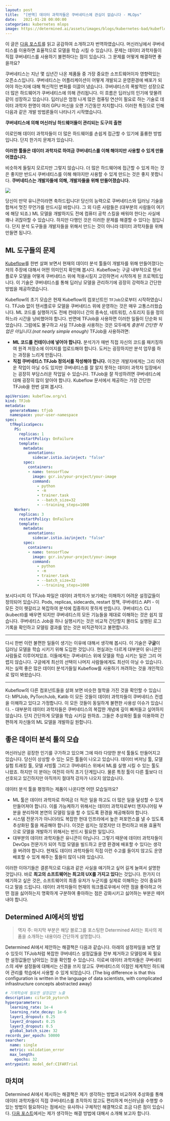```yaml
---
layout: post
title:  "[번역] 데이터 과학자들은 쿠버네티스에 관심이 없습니다 - MLOps"
date:   2021-01-28 00:00:00
categories: kubernetes mlops
image: https://determined.ai/assets/images/blogs/kubernetes-bad/kubeflow-unicorns.png
---
```

이 글은 [다음 포스트](https://determined.ai/blog/data-scientists-dont-care-about-kubernetes)를 읽고 공감하여 소개하고자 번역하였습니다. 머신러닝에서 쿠버네티스를 이용하면 효율적으로 모델을 학습 시킬 수 있습니다. 문제는 데이터 과학자들이 직접 쿠버네티스를 사용하기 불편하다는 점이 있습니다. 그 문제를 어떻게 해결하면 좋을까요?

쿠버네티스는 지난 몇 십년간 나온 제품들 중 가장 중요한 소프트웨어이자 영향력있는 오픈소스입니다. 쿠버네티스는 어플리케이션이 어떻게 개발되고 운영환경에 배포가 되어야 하는지에 대해 혁신적인 변화를 이끌어 냈습니다.
쿠버네티스의 폭발적인 성장으로 더 많은 하드웨어가 쿠버네티스에 의해 관리됩니다. 이 흐름은 딥러닝의 인기에 맞물려 같이 성장하고 있습니다. 딥러닝은 엄청 나게 많은 컴퓨팅 연산이 필요로 하는 기술로 데이터 과학자 한명이 여러 GPU 머신을 오랜 기간동안 차지합니다. 이러한 특징으로 인해 다음과 같은 개발 방법론들이 나타나기 시작했습니다.

**쿠버네티스에 의해 머신러닝 하드웨어들이 관리되는 도구의 출현**

이로인해 데이터 과학자들이 더 많은 하드웨어를 손쉽게 접근할 수 있기에 훌륭한 방법입니다. 단지 한가지 문제가 있습니다.

**이러한 툴들은 데이터 과학자로 하여금 쿠버네티스를 이해 해야지만 사용할 수 있게 만들어졌습니다.**

비슷하게 들릴지 모르지만 그렇지 않습니다. 더 많은 하드웨어에 접근할 수 있게 하는 것은 좋지만 반드시 쿠버네티스를 이해 해야지만 사용할 수 있게 만드는 것은 좋지 못합니다. **쿠버네티스는 개발자들에 의해, 개발자들을 위해 만들어졌습니다.**

![](https://determined.ai/assets/images/blogs/kubernetes-bad/kubeflow-unicorns.png)

당신이 만약 유니콘이라면 축하드립니다! 당신의 능력으로 쿠버네티스와 딥러닝 기술을 합쳐서 멋진 무언가를 만드시길 바랍니다. 그 외 다른 사람들은 (대부분의 사람들이 여기에 해당 되죠.) ML 모델을 개발하지도 전에 컴퓨터 공학 스킬을 배워야 한다는 사실에 꽤나 귀찮아할 수 있습니다. 하지만 다행인 것은 이러한 문제를 해결할 수 있다는 점입니다. 단지 분석 도구들을 개발자들을 위해서 만드는 것이 아니라 데이터 과학자들을 위해 만들면 됩니다.


## ML 도구들의 문제

[Kubeflow](https://www.kubeflow.org)를 한번 살펴 보면서 현재의 데이터 분석 툴들이 개발자를 위해 만들어졌다는 저의 주장에 대해서 어떤 의미인지 확인해 봅시다. Kubeflow는 구글 내부적으로 텐서플로우 모델을 어떻게 쿠버네티스 위에 적용시킬지 고민하면서 시작하게 된 프로젝트입니다. 이 기술은 쿠버네티스를 통해 딥러닝 모델을 관리하기에 굉장히 강력하고 간단한 방법을 제공하였습니다.

Kubeflow의 초기 모습은 현재 Kubeflow의 컴포넌트인 `TFJob`으로부터 시작하였습니다. TFJob 없이 텐서플로우 모델을 쿠버네티스 위에 운영하는 것은 매우 고통스러웠습니다. ML 코드를 실행하기도 전에 컨테이너 간의 종속성, 네트워킹, 스토리지 등을 정의하느라 시간을 낭비했어야 합니다. 반면에 TFJob을 사용하면 이러한 일들이 단순화 되었습니다. 그럼에도 불구하고 사실 TFJob을 사용하는 것은 모두에게 *충분히 간단한 작업은 아닙니다.(not nearly simple enough)* TFJob을 사용하려면:

- **ML 코드를 컨테이너에 넣어야 합니다.** 분석가가 매번 직접 자신의 코드를 패키징하여 원격 저장소에 이미지를 업로드해야 합니다. 도커는 굉장하지만 분석 업무를 하는 과정을 느리게 만듭니다.
- **직접 쿠버네티스 TFJob 정의서를 작성해야 합니다.** 이것은 개발자에게는 그리 어려운 작업이 아닐 수도 있지만 쿠버네티스를 잘 알지 못하는 데이터 과학자 입장에서는 굉장히 부담스러운 작업일 수 있습니다. TFJob을 잘 작성하려면 쿠버네티스에 대해 굉장히 많이 알아야 합니다. Kubeflow 문서에서 제공하는 가장 간단한 TFJob을 한번 살펴 봅시다.

```yaml
apiVersion: kubeflow.org/v1
kind: TFJob
metadata:
  generateName: tfjob
  namespace: your-user-namespace
spec:
  tfReplicaSpecs:
    PS:
      replicas: 1
      restartPolicy: OnFailure
      template:
        metadata:
          annotations:
            sidecar.istio.io/inject: "false"
        spec:
          containers:
          - name: tensorflow
            image: gcr.io/your-project/your-image
            command:
              - python
              - -m
              - trainer.task
              - --batch_size=32
              - --training_steps=1000
    Worker:
      replicas: 3
      restartPolicy: OnFailure
      template:
        metadata:
          annotations:
            sidecar.istio.io/inject: "false"
        spec:
          containers:
          - name: tensorflow
            image: gcr.io/your-project/your-image
            command:
              - python
              - -m
              - trainer.task
              - --batch_size=32
              - --training_steps=1000
```

보시다시피 이 TFJob 파일은 데이터 과학자가 보기에는 이해하기 어려운 설정값들이 정의되어 있습니다. Pods, replicas, sidecards, restart 정책, 쿠버네티스 API - 이 모든 것이 헷갈리고 복잡하여 분석에 집중하지 못하게 만듭니다. 쿠버네티스 CLI (kubectl)를 배우면 되지만 쿠버네티스의 모든 기능들을 제대로 이해하는 것은 쉽지 않습니다. 쿠버네티스 Job을 하나 실행시키는 것은 비교적 간단할지 몰라도 실행된 로그 기록을 확인하고 모델링 결과를 얻는 것은 비직관적이고 불편합니다.

---

다시 한번 이런 불편한 일들이 생기는 이유에 대해서 생각해 봅시다. 이 기술은 **구글**이 딥러닝 모델을 학습 시키기 위해 도입한 것입니다. 현실과는 다르게 대부분이 유니콘인 사람들로 이루어져있죠. 이들에게는 쿠버네티스 위에 모델을 학습 시키는 일은 그리 어렵지 않습니다. 구글에게 최선의 선택이 나머지 사람들에게도 최선이 아닐 수 있습니다. 저는 실력 좋은 많은 데이터 분석가들일 Kubeflow를 사용하기 꺼려하는 것을 개인적으로 많이 봐왔습니다.

---

Kubeflow의 다른 컴포넌트들을 살펴 보면 비슷한 철학을 가진 것을 확인할 수 있습니다: MPIJob, PyTorchJob, Katib 이 모든 것들이 데이터 과학자들이 쿠버네티스 컨셉을 이해하고 있다고 가정합니다. 이 모든 것들이 동일하게 불편한 사용성 이슈가 있습니다. - 대부분의 데이터 과학자들은 쿠버네티스의 복잡한 개념에 깊이 빠져들고 싶어하지 않습니다. 단지 간단하게 모델을 학습 시키길 원하죠. 그들은 추상화된 툴을 이용하여 간편하게 자신들의 ML 모델을 개발하길 원합니다.


## 좋은 데이터 분석 툴의 모습

머신러닝은 굉장한 인기를 구가하고 있으며 그에 따라 다양한 분석 툴들도 만들어지고 있습니다. 당신이 상상할 수 있는 모든 툴들이 나오고 있습니다. 데이터 버저닝 툴, 모델 실험 트래킹 툴, 모델 서빙툴 그리고 쿠버네티스 위에서 ML를 실행 시킬 수 있는 툴도 나왔죠. 하지만 이 분야는 여전히 아직 초기 단계입니다. 물론 특정 툴이 다른 툴보다 더 선호되고 있긴하지만 아직까지 절대적 강자가 나오지 않았습니다. 

데이터 분석 툴을 평정하는 제품이 나온다면 어떤 모습일까요?

- ML 툴은 데이터 과학자로 하여금 더 적은 일을 하고도 더 많은 일을 달성할 수 있게 만들어져야 합니다. 이를 가능케하기 위해서는 데이터 과학자로부터 엔지니어링 부분을 분리하여 본연의 모델링 일을 할 수 있도록 환경을 제공해줘야 합니다.
- 시스템 전문가가 아니더라도 복잡한 현대 인프라에서 높은 퍼포먼스를 낼 수 있도록 추상화된 툴을 제공해야 합니다. 이것은 쉽지는 않겠지만 더 편리하고 비용 효율적으로 모델을 개발하기 위해서는 반드시 필요한 일입니다.
- 대부분의 데이터 과학자들은 유니콘이 아닙니다. 그렇기 때문에 데이터 과학자들이 DevOps 전문가가 되어 직접 모델을 빌드하고 운영 환경에 배포할 수 있다는 생각을 버려야 합니다. 현재도 데이터 과학자들이 직접 이런 수고를 들이지 않고도 운영 배포할 수 있게 해주는 툴들이 많이 나와 있습니다.

이러한 이야기들은 결론적으로 다음과 같은 사실을 얘기하고 싶어 길게 늘여서 설명한 것입니다. 바로 **최고의 소프트웨어는 최고의 UX를 가지고 있다**는 것입니다. 한가지 더 얘기하고 싶은 것은, 소프트웨어의 최종 유저가 누군지를 실제로 이해하는 것이 중요하다고 말씀 드립니다. 데이터 과학자들이 현재의 워크플로우에서 어떤 점을 좋아하고 어떤 점을 싫어하는지 명확하게 구분하여 좋아하는 점은 강화시키고 싫어하는 부분은 떼어내야 합니다.

## Determined AI에서의 방법

> 역자 주: 마지막 부분은 해당 블로그를 포스팅한 Determined AI라는 회사의 제품을 소개하는 내용이라 간단하게 설명합니다.

Determined AI에서 제안하는 해결책은 다음과 같습니다. 아래의 설정파일을 보면 알 수 있듯이 TFJob처럼 복잡한 쿠버네티스 설정값들을 전부 제거하고 모델링에 꼭 필요한 설정값들만 남아있는 것을 확인할 수 있습니다. 이로써 데이터 과학자들은 쿠버네티스의 세부 설정들에 대해서는 신경을 쓰지 않고도 쿠버네티스의 이점인 체계적인 하드웨어 관리를 학습에서 사용할 수 있게 되었습니다. (The big difference is that this configuration is written in the language of data scientists, with complicated infrastructure concepts abstracted away)

```yaml
# 기계학습에 필요한 설정값만 노출
description: cifar10_pytorch
hyperparameters:
  learning_rate: 1e-4
  learning_rate_decay: 1e-6
  layer1_dropout: 0.25
  layer2_dropout: 0.25
  layer3_dropout: 0.5
  global_batch_size: 32
records_per_epoch: 50000
searcher:
  name: single
  metric: validation_error
  max_length:
    epochs: 32
entrypoint: model_def:CIFARTrial
```

## 마치며

Determined AI에서 제시하는 해결책은 제가 생각하는 방법과 비교하여 추상화를 통해 데이터 과학자들이 직접 쿠버네티스를 조작하지 않고도 편리하게 머신러닝을 수행할 수 있는 방법이 필요하다는 점에서는 유사하나 구체적인 해결책으로 조금 다른 점이 있습니다.
[다음 포스트](https://coffeewhale.com/kubernetes/mlops/2021/03/02/mlops-jupyterflow)에서는 제가 생각하는 해결 방법에 대해서 소개해 보고자 합니다.
